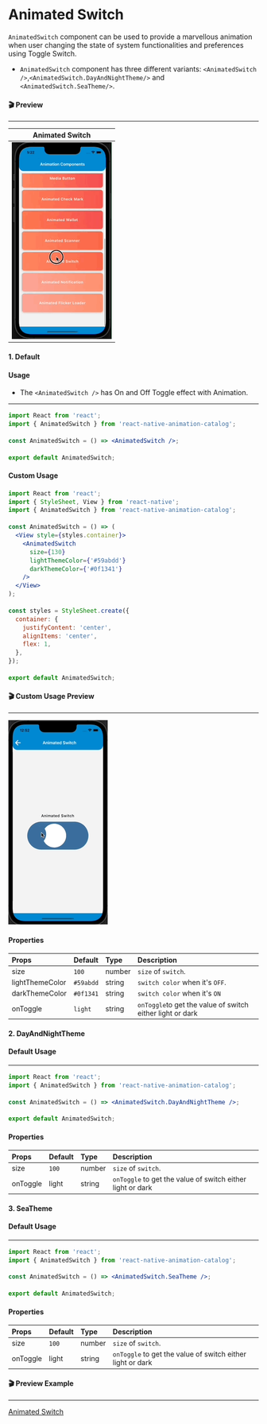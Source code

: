 # Animated Switch

`AnimatedSwitch` component can be used to provide a marvellous animation when user changing the state of system functionalities and preferences using Toggle Switch.

- `AnimatedSwitch` component has three different variants: `<AnimatedSwitch />`,`<AnimatedSwitch.DayAndNightTheme/>` and `<AnimatedSwitch.SeaTheme/>`.

#### 🎬 Preview

---

|            Animated Switch             |
| :------------------------------------: |
| ![alt tag](/assets/SwitchDefault.gif) |

#### 1. Default

#### Usage

- The `<AnimatedSwitch />` has On and Off Toggle effect with Animation.

---

```jsx
import React from 'react';
import { AnimatedSwitch } from 'react-native-animation-catalog';

const AnimatedSwitch = () => <AnimatedSwitch />;

export default AnimatedSwitch;
```

#### Custom Usage

```jsx
import React from 'react';
import { StyleSheet, View } from 'react-native';
import { AnimatedSwitch } from 'react-native-animation-catalog';

const AnimatedSwitch = () => (
  <View style={styles.container}>
    <AnimatedSwitch
      size={130}
      lightThemeColor={'#59abdd'}
      darkThemeColor={'#0f1341'}
    />
  </View>
);

const styles = StyleSheet.create({
  container: {
    justifyContent: 'center',
    alignItems: 'center',
    flex: 1,
  },
});

export default AnimatedSwitch;
```

#### 🎬 Custom Usage Preview

---

![alt tag](/assets/CustomUsageOfAnimatedSwitch.gif)

#### Properties

| Props           | Default   | Type   | Description                                               |
| :-------------- | :-------- | :----- | :-------------------------------------------------------- |
| size            | `100`     | number | `size` of `switch`.                                       |
| lightThemeColor | `#59abdd` | string | `switch color` when it's `OFF`.                           |
| darkThemeColor  | `#0f1341` | string | `switch color` when it's `ON`                             |
| onToggle        | `light`   | string | `onToggle`to get the value of switch either light or dark |

#### 2. DayAndNightTheme

#### Default Usage

---

```jsx
import React from 'react';
import { AnimatedSwitch } from 'react-native-animation-catalog';

const AnimatedSwitch = () => <AnimatedSwitch.DayAndNightTheme />;

export default AnimatedSwitch;
```

#### Properties

| Props    | Default | Type   | Description                                                |
| :------- | :------ | :----- | :--------------------------------------------------------- |
| size     | `100`   | number | `size` of `switch`.                                        |
| onToggle | light   | string | `onToggle` to get the value of switch either light or dark |

#### 3. SeaTheme

#### Default Usage

---

```jsx
import React from 'react';
import { AnimatedSwitch } from 'react-native-animation-catalog';

const AnimatedSwitch = () => <AnimatedSwitch.SeaTheme />;

export default AnimatedSwitch;
```

#### Properties

| Props    | Default | Type   | Description                                                |
| :------- | :------ | :----- | :--------------------------------------------------------- |
| size     | `100`   | number | `size` of `switch`.                                        |
| onToggle | light   | string | `onToggle` to get the value of switch either light or dark |

#### 🎬 Preview Example

---

[Animated Switch](/example/src/modules/AnimatedSwitch/AnimatedSwitchScreen.tsx)
